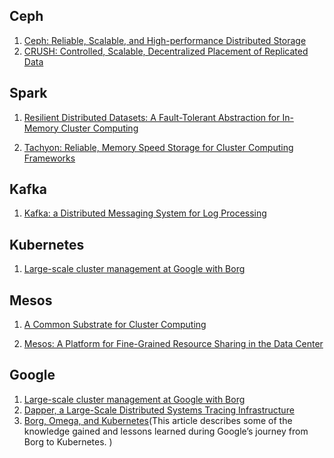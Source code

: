 ## Ceph

1. [Ceph: Reliable, Scalable, and High-performance Distributed Storage](http://ceph.com/papers/weil-thesis.pdf)
2. [CRUSH: Controlled, Scalable, Decentralized Placement of Replicated Data](http://ceph.com/papers/weil-crush-sc06.pdf)

## Spark

1. [Resilient Distributed Datasets: A Fault-Tolerant Abstraction for
In-Memory Cluster Computing](http://www.cs.berkeley.edu/~matei/papers/2012/nsdi_spark.pdf)

2. [Tachyon: Reliable, Memory Speed Storage for Cluster Computing Frameworks](http://www.cs.berkeley.edu/~haoyuan/papers/2014_socc_tachyon.pdf)

## Kafka

1. [Kafka: a Distributed Messaging System for Log Processing](http://notes.stephenholiday.com/Kafka.pdf)

## Kubernetes

1. [Large-scale cluster management at Google with Borg](https://static.googleusercontent.com/media/research.google.com/zh-CN//pubs/archive/43438.pdf)

## Mesos

1. [A Common Substrate for Cluster Computing](https://www.usenix.org/legacy/event/hotcloud09/tech/full_papers/hindman.pdf)

2. [Mesos: A Platform for Fine-Grained Resource Sharing in the Data Center](http://people.csail.mit.edu/matei/papers/2011/nsdi_mesos.pdf)

## Google

1. [Large-scale cluster management at Google with Borg](https://static.googleusercontent.com/media/research.google.com/zh-CN//pubs/archive/43438.pdf)
2. [Dapper, a Large-Scale Distributed Systems Tracing Infrastructure](http://research.google.com/pubs/pub36356.html)
3. [Borg, Omega, and Kubernetes](http://research.google.com/pubs/pub44843.html)(This article describes some of the knowledge gained
and lessons learned during Google’s journey from Borg to
Kubernetes. )
